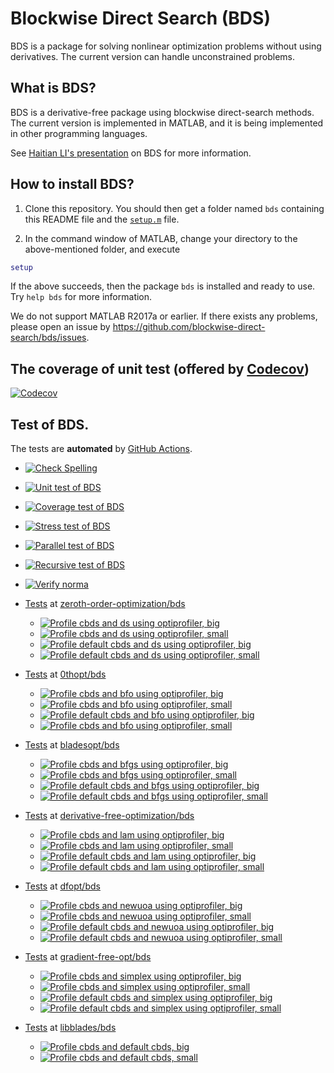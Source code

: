 # Blockwise Direct Search (BDS)

BDS is a package for solving nonlinear optimization problems without using derivatives. The current version can handle unconstrained problems. 

## What is BDS?

BDS is a derivative-free package using blockwise direct-search methods. The current version is implemented in MATLAB, and it is being implemented in other programming languages.

See [Haitian LI's presentation](https://lht97.github.io/documents/DFOS2024.pdf) on BDS for more information.

## How to install BDS?

1. Clone this repository. You should then get a folder named `bds` containing this README file and the
[`setup.m`](https://github.com/blockwise-direct-search/bds/blob/main/setup.m) file.

2. In the command window of MATLAB, change your directory to the above-mentioned folder, and execute

```matlab
setup
```

If the above succeeds, then the package `bds` is installed and ready to use. Try `help bds` for more information.

We do not support MATLAB R2017a or earlier. If there exists any problems, please open an issue by
https://github.com/blockwise-direct-search/bds/issues.

## The coverage of unit test (offered by [Codecov](https://about.codecov.io/))

[![Codecov](https://img.shields.io/codecov/c/github/blockwise-direct-search/bds?style=for-the-badge&logo=codecov)](https://app.codecov.io/github/blockwise-direct-search/bds)

## Test of BDS.
The tests are **automated** by
[GitHub Actions](https://docs.github.com/en/actions).
- [![Check Spelling](https://github.com/blockwise-direct-search/bds/actions/workflows/spelling.yml/badge.svg)](https://github.com/blockwise-direct-search/bds/actions/workflows/spelling.yml)
- [![Unit test of BDS](https://github.com/blockwise-direct-search/bds/actions/workflows/unit_test.yml/badge.svg)](https://github.com/blockwise-direct-search/bds/actions/workflows/unit_test.yml)
- [![Coverage test of BDS](https://github.com/blockwise-direct-search/bds/actions/workflows/unit_test_coverage.yml/badge.svg)](https://github.com/blockwise-direct-search/bds/actions/workflows/unit_test_coverage.yml)
- [![Stress test of BDS](https://github.com/blockwise-direct-search/bds/actions/workflows/stress_test.yml/badge.svg)](https://github.com/blockwise-direct-search/bds/actions/workflows/stress_test.yml)
- [![Parallel test of BDS](https://github.com/blockwise-direct-search/bds/actions/workflows/parallel_test.yml/badge.svg)](https://github.com/blockwise-direct-search/bds/actions/workflows/parallel_test.yml)
- [![Recursive test of BDS](https://github.com/blockwise-direct-search/bds/actions/workflows/recursive_test.yml/badge.svg)](https://github.com/blockwise-direct-search/bds/actions/workflows/recursive_test.yml)
- [![Verify norma](https://github.com/zeroth-order-optimization/bds/actions/workflows/verify_norma.yml/badge.svg)](https://github.com/zeroth-order-optimization/bds/actions/workflows/verify_norma.yml)

- [Tests](https://github.com/zeroth-order-optimization/bds/actions) at [zeroth-order-optimization/bds](https://github.com/zeroth-order-optimization/bds)

    - [![Profile cbds and ds using optiprofiler, big](https://github.com/zeroth-order-optimization/bds/actions/workflows/profile_cbds_ds_big.yml/badge.svg)](https://github.com/zeroth-order-optimization/bds/actions/workflows/profile_cbds_ds_big.yml)
    - [![Profile cbds and ds using optiprofiler, small](https://github.com/zeroth-order-optimization/bds/actions/workflows/profile_cbds_ds_small.yml/badge.svg)](https://github.com/zeroth-order-optimization/bds/actions/workflows/profile_cbds_ds_small.yml)
    - [![Profile default cbds and ds using optiprofiler, big](https://github.com/zeroth-order-optimization/bds/actions/workflows/profile_default_cbds_ds_big.yml/badge.svg)](https://github.com/zeroth-order-optimization/bds/actions/workflows/profile_default_cbds_ds_big.yml)
    - [![Profile default cbds and ds using optiprofiler, small](https://github.com/zeroth-order-optimization/bds/actions/workflows/profile_default_cbds_ds_small.yml/badge.svg)](https://github.com/zeroth-order-optimization/bds/actions/workflows/profile_default_cbds_ds_small.yml)

- [Tests](https://github.com/0thopt/bds/actions) at [0thopt/bds](https://github.com/0thopt/bds)

    - [![Profile cbds and bfo using optiprofiler, big](https://github.com/0thopt/bds/actions/workflows/profile_cbds_bfo_big.yml/badge.svg)](https://github.com/0thopt/bds/actions/workflows/profile_cbds_bfo_big.yml)
    - [![Profile cbds and bfo using optiprofiler, small](https://github.com/0thopt/bds/actions/workflows/profile_cbds_bfo_small.yml/badge.svg)](https://github.com/0thopt/bds/actions/workflows/profile_cbds_bfo_small.yml)
    - [![Profile default cbds and bfo using optiprofiler, big](https://github.com/0thopt/bds/actions/workflows/profile_default_cbds_bfo_big.yml/badge.svg)](https://github.com/0thopt/bds/actions/workflows/profile_default_cbds_bfo_big.yml)
    - [![Profile cbds and bfo using optiprofiler, small](https://github.com/0thopt/bds/actions/workflows/profile_default_cbds_bfo_small.yml/badge.svg)](https://github.com/0thopt/bds/actions/workflows/profile_default_cbds_bfo_small.yml)    

- [Tests](https://github.com/bladesopt/bds/actions) at [bladesopt/bds](https://github.com/bladesopt/bds)

    - [![Profile cbds and bfgs using optiprofiler, big](https://github.com/bladesopt/bds/actions/workflows/profile_cbds_bfgs_big.yml/badge.svg)](https://github.com/bladesopt/bds/actions/workflows/profile_cbds_bfgs_big.yml)
    - [![Profile cbds and bfgs using optiprofiler, small](https://github.com/bladesopt/bds/actions/workflows/profile_cbds_bfgs_small.yml/badge.svg)](https://github.com/bladesopt/bds/actions/workflows/profile_cbds_bfgs_small.yml)
    - [![Profile default cbds and bfgs using optiprofiler, big](https://github.com/bladesopt/bds/actions/workflows/profile_default_cbds_bfgs_big.yml/badge.svg)](https://github.com/bladesopt/bds/actions/workflows/profile_default_cbds_bfgs_big.yml)
    - [![Profile default cbds and bfgs using optiprofiler, small](https://github.com/bladesopt/bds/actions/workflows/profile_default_cbds_bfgs_small.yml/badge.svg)](https://github.com/bladesopt/bds/actions/workflows/profile_default_cbds_bfgs_small.yml)

- [Tests](https://github.com/derivative-free-optimization/bds/actions) at [derivative-free-optimization/bds](https://github.com/derivative-free-optimization/bds)

    - [![Profile cbds and lam using optiprofiler, big](https://github.com/derivative-free-optimization/bds/actions/workflows/profile_cbds_lam_big.yml/badge.svg)](https://github.com/derivative-free-optimization/bds/actions/workflows/profile_cbds_lam_big.yml)
    - [![Profile cbds and lam using optiprofiler, small](https://github.com/derivative-free-optimization/bds/actions/workflows/profile_cbds_lam_small.yml/badge.svg)](https://github.com/derivative-free-optimization/bds/actions/workflows/profile_cbds_lam_small.yml)
    - [![Profile default cbds and lam using optiprofiler, big](https://github.com/derivative-free-optimization/bds/actions/workflows/profile_default_cbds_lam_big.yml/badge.svg)](https://github.com/derivative-free-optimization/bds/actions/workflows/profile_default_cbds_lam_big.yml)
    - [![Profile default cbds and lam using optiprofiler, small](https://github.com/derivative-free-optimization/bds/actions/workflows/profile_default_cbds_lam_small.yml/badge.svg)](https://github.com/derivative-free-optimization/bds/actions/workflows/profile_default_cbds_lam_small.yml)
  
- [Tests](https://github.com/dfopt/bds/actions) at [dfopt/bds](https://github.com/dfopt/bds)

    - [![Profile cbds and newuoa using optiprofiler, big](https://github.com/dfopt/bds/actions/workflows/profile_cbds_newuoa_big.yml/badge.svg)](https://github.com/dfopt/bds/actions/workflows/profile_cbds_newuoa_big.yml)
    - [![Profile cbds and newuoa using optiprofiler, small](https://github.com/dfopt/bds/actions/workflows/profile_cbds_newuoa_small.yml/badge.svg)](https://github.com/dfopt/bds/actions/workflows/profile_cbds_newuoa_small.yml)
    - [![Profile default cbds and newuoa using optiprofiler, big](https://github.com/dfopt/bds/actions/workflows/profile_default_cbds_newuoa_big.yml/badge.svg)](https://github.com/dfopt/bds/actions/workflows/profile_default_cbds_newuoa_big.yml)
    - [![Profile default cbds and newuoa using optiprofiler, small](https://github.com/dfopt/bds/actions/workflows/profile_default_cbds_newuoa_small.yml/badge.svg)](https://github.com/dfopt/bds/actions/workflows/profile_default_cbds_newuoa_small.yml)

- [Tests](https://github.com/gradient-free-opt/bds/actions) at [gradient-free-opt/bds](https://github.com/gradient-free-opt/bds)

    - [![Profile cbds and simplex using optiprofiler, big](https://github.com/gradient-free-opt/bds/actions/workflows/profile_cbds_simplex_big.yml/badge.svg)](https://github.com/gradient-free-opt/bds/actions/workflows/profile_cbds_simplex_big.yml)
    - [![Profile cbds and simplex using optiprofiler, small](https://github.com/gradient-free-opt/bds/actions/workflows/profile_cbds_simplex_small.yml/badge.svg)](https://github.com/gradient-free-opt/bds/actions/workflows/profile_cbds_simplex_small.yml)
    - [![Profile default cbds and simplex using optiprofiler, big](https://github.com/gradient-free-opt/bds/actions/workflows/profile_default_cbds_simplex_big.yml/badge.svg)](https://github.com/gradient-free-opt/bds/actions/workflows/profile_default_cbds_simplex_big.yml)
    - [![Profile default cbds and simplex using optiprofiler, small](https://github.com/gradient-free-opt/bds/actions/workflows/profile_default_cbds_simplex_big.yml/badge.svg)](https://github.com/gradient-free-opt/bds/actions/workflows/profile_default_cbds_simplex_big.yml)

- [Tests](https://github.com/libblades/bds/actions) at [libblades/bds](https://github.com/libblades/bds)

    - [![Profile cbds and default cbds, big](https://github.com/libblades/bds/actions/workflows/profile_cbds_default_cbds_big.yml/badge.svg)](https://github.com/libblades/bds/actions/workflows/profile_cbds_default_cbds_big.yml)
    - [![Profile cbds and default cbds, small](https://github.com/libblades/bds/actions/workflows/profile_cbds_default_cbds_small.yml/badge.svg)](https://github.com/libblades/bds/actions/workflows/profile_cbds_default_cbds_small.yml)    

